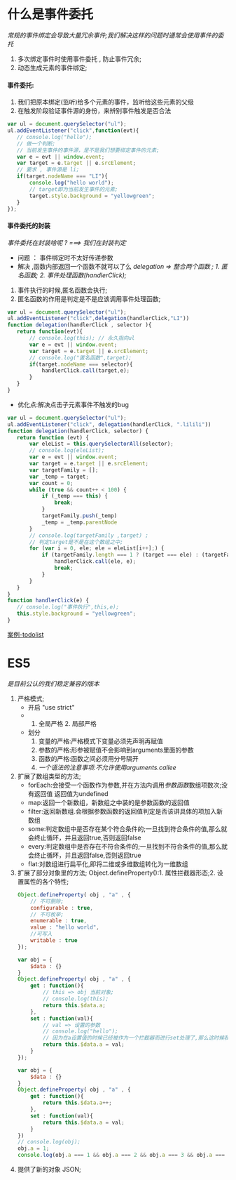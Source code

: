 # 什么是事件委托
 *常规的事件绑定会导致大量冗余事件;我们解决这样的问题时通常会使用事件的委托*
 1. 多次绑定事件时使用事件委托 , 防止事件冗余;
 2. 动态生成元素的事件绑定;
 #### 事件委托:
 1. 我们把原本绑定(监听)给多个元素的事件，监听给这些元素的父级
 2. 在触发阶段验证事件源的身份，来辨别事件触发是否合法
 ```javascript
 var ul = document.querySelector("ul");
 ul.addEventListener("click",function(evt){
    // console.log("hello");
    // 做一个判断;
    // 当前发生事件的事件源，是不是我们想要绑定事件的元素;
    var e = evt || window.event;
    var target = e.target || e.srcElement;
    // 要求 , 事件源是 li;
    if(target.nodeName === "LI"){
        console.log("hello world");
        // target即为当前发生事件的元素;
        target.style.background = "yellowgreen";  
    }
 });
 ```
 #### 事件委托的封装
 *事件委托在封装啥呢 ? ===> 我们在封装判定*
 - 问题 ： 事件绑定时不太好传递参数
 - 解决 ,函数内部返回一个函数不就可以了么
 *delegation => 整合两个函数 ; 1. 匿名函数; 2. 事件处理函数(handlerClick);*
 1. 事件执行的时候,匿名函数会执行;
 2. 匿名函数的作用是判定是不是应该调用事件处理函数;
 ```javascript
 var ul = document.querySelector("ul");
 ul.addEventListener("click",delegation(handlerClick,"LI"))
 function delegation(handlerClick , selector ){
    return function(evt){
        // console.log(this); // 永久指向ul
        var e = evt || window.event;
        var target = e.target || e.srcElement;
        // console.log("匿名函数",target);
        if(target.nodeName === selector){
            handlerClick.call(target,e);
        }
    }
 }
 ```
 - 优化点:解决点击子元素事件不触发的bug
 ```javascript
 var ul = document.querySelector("ul");
 ul.addEventListener("click", delegation(handlerClick, ".lilili"))
 function delegation(handlerClick, selector) {
    return function (evt) {
        var eleList = this.querySelectorAll(selector);
        // console.log(eleList);
        var e = evt || window.event;
        var target = e.target || e.srcElement;
        var targetFamily = [];
        var _temp = target;
        var count = 0;
        while (true && count++ < 100) {
            if (_temp === this) {
                break;
            }
            targetFamily.push(_temp)
            _temp = _temp.parentNode
        }
        // console.log(targetFamily ,target) ;
        // 判定target是不是在这个数组之中;
        for (var i = 0, ele; ele = eleList[i++];) {
            if (targetFamily.length === 1 ? (target === ele) : (targetFamily.indexOf(ele) !== -1)) {
                handlerClick.call(ele, e);
                break;
            }
        }
    }
 }
 function handlerClick(e) {
    // console.log("事件执行",this,e);
    this.style.background = "yellowgreen";
 }
 ```
 [案例-todolist](..\随堂\0625\04todolist.html)
# ES5
 *是目前公认的我们稳定兼容的版本*
 1. 严格模式;  
    - 开启 "use strict"
    - 1. 全局严格 2. 局部严格
    - 划分
        1. 变量的严格:严格模式下变量必须先声明再赋值
        2. 参数的严格:形参被赋值不会影响到arguments里面的参数
        3. 函数的严格:函数之间必须用分号隔开
        4. *一个语法的注意事项:不允许使用arguments.callee*
 2. 扩展了数组类型的方法;
    - forEach:会接受一个函数作为参数,并在方法内调用*参数函数*数组项数次;没有返回值 返回值为undefined
    - map:返回一个新数组，新数组之中装的是参数函数的返回值
    - filter:返回新数组.会根据参数函数的返回值判定是否该讲具体的项加入新数组
    - some:判定数组中是否存在某个符合条件的;一旦找到符合条件的值,那么就会终止循环，并且返回true,否则返回false
    - every:判定数组中是否存在不符合条件的;一旦找到不符合条件的值,那么就会终止循环，并且返回false,否则返回true
    - flat:对数组进行扁平化,即将二维或多维数组转化为一维数组
 3. 扩展了部分对象里的方法;
    Object.defineProperty():1. 属性拦截器形态;2. 设置属性的各个特性;
    ```javascript
    Object.defineProperty( obj , "a" , {
        // 不可删除;
        configurable : true,
        // 不可枚举;
        enumerable : true,
        value : "hello world",
        //可写入
        writable : true
    });
    ```
    ```javascript
    var obj = {
        $data : {}
    }
    Object.defineProperty( obj , "a" , {
        get : function(){
            // this => obj 当前对象;
            // console.log(this);
            return this.$data.a;
        },
        set : function(val){
            // val => 设置的参数
            // console.log("hello");
            // 因为在a设置值的时候已经被作为一个拦截器而进行set处理了,那么这时候我们不能给a直接赋值;
            return this.$data.a = val;
        }
    });
    ```
    ```javascript
    var obj = {
        $data : {}
    }
    Object.defineProperty( obj , "a" , {
        get : function(){
            return this.$data.a++;
        },
        set : function(val){
            return this.$data.a = val;
        }
    })   
    // console.log(obj);
    obj.a = 1;
    console.log(obj.a === 1 && obj.a === 2 && obj.a === 3 && obj.a === 4);
    ```
 4. 提供了新的对象 JSON;